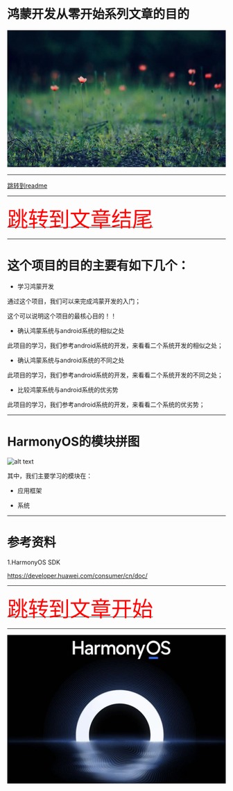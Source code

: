 # 鸿蒙开发从零开始系列文章的目的

<img src="../image/flower_000.png">

---


[跳转到readme](https://github.com/hfreeman2008/Harmony-from-zero/blob/main/README.md)

---

[<font face='黑体' color=#ff0000 size=40 >跳转到文章结尾</font>](#参考资料)

---


# 这个项目的目的主要有如下几个：

- 学习鸿蒙开发

通过这个项目，我们可以来完成鸿蒙开发的入门；

这个可以说明这个项目的最核心目的！！


- 确认鸿蒙系统与android系统的相似之处

此项目的学习，我们参考android系统的开发，来看看二个系统开发的相似之处；

- 确认鸿蒙系统与android系统的不同之处

此项目的学习，我们参考android系统的开发，来看看二个系统开发的不同之处；

- 比较鸿蒙系统与android系统的优劣势

此项目的学习，我们参考android系统的开发，来看看二个系统的优劣势；


---

# HarmonyOS的模块拼图


![alt text](image.png)

其中，我们主要学习的模块在：

- 应用框架

- 系统

---

# 参考资料

1.HarmonyOS SDK

https://developer.huawei.com/consumer/cn/doc/


---

[<font face='黑体' color=#ff0000 size=40 >跳转到文章开始</font>](#鸿蒙开发从零开始系列文章的目的)



---

<img src="../image/harmony_os_001.png">


